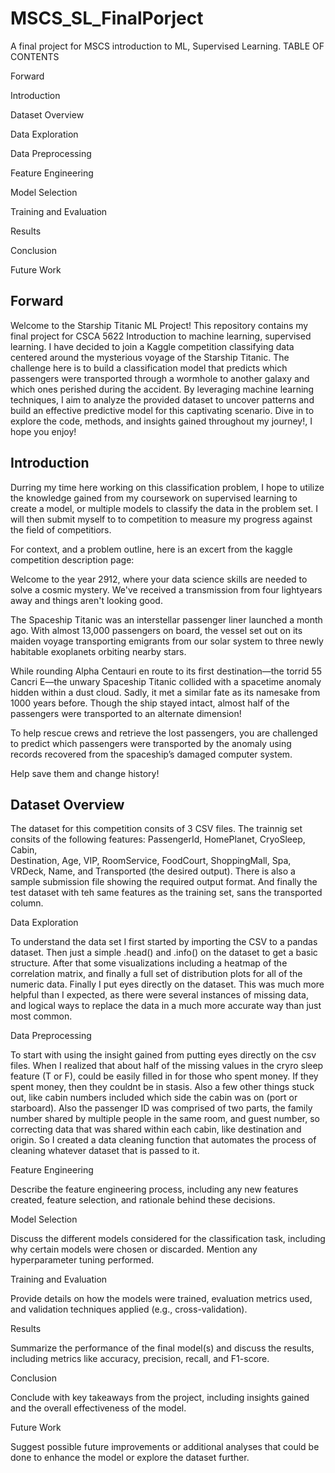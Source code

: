 # MSCS_SL_FinalPorject
A final project for MSCS introduction to ML, Supervised Learning.
TABLE OF CONTENTS

Forward

Introduction

Dataset Overview

Data Exploration

Data Preprocessing

Feature Engineering

Model Selection

Training and Evaluation

Results

Conclusion

Future Work

## Forward
Welcome to the Starship Titanic ML Project! This repository contains my final project for CSCA 5622 Introduction to machine learning, supervised learning.
I have decided to join a Kaggle competition classifying data centered around the mysterious voyage of the Starship Titanic. The challenge here is to build
a classification model that predicts which passengers were transported through a wormhole to another galaxy and which ones perished during the accident. 
By leveraging machine learning techniques, I aim to analyze the provided dataset to uncover patterns and build an effective predictive model for this 
captivating scenario. Dive in to explore the code, methods, and insights gained throughout my journey!, I hope you enjoy!

## Introduction

Durring my time here working on this classification problem, I hope to utilize the knowledge gained from my coursework on supervised learning to create
a model, or multiple models to classify the data in the problem set. I will then submit myself to to competition to measure my progress against the field 
of competitiors. 

For context, and a problem outline, here is an excert from the kaggle competition description page:

Welcome to the year 2912, where your data science skills are needed to solve a cosmic mystery. We've received a transmission from four lightyears away and 
things aren't looking good.

The Spaceship Titanic was an interstellar passenger liner launched a month ago. With almost 13,000 passengers on board, the vessel set out on its maiden 
voyage transporting emigrants from our solar system to three newly habitable exoplanets orbiting nearby stars.

While rounding Alpha Centauri en route to its first destination—the torrid 55 Cancri E—the unwary Spaceship Titanic collided with a spacetime anomaly hidden
within a dust cloud. Sadly, it met a similar fate as its namesake from 1000 years before. Though the ship stayed intact, almost half of the passengers were 
transported to an alternate dimension!

To help rescue crews and retrieve the lost passengers, you are challenged to predict which passengers were transported by the anomaly using records recovered
from the spaceship’s damaged computer system.

Help save them and change history!


## Dataset Overview

The dataset for this competition consits of 3 CSV files. The trainnig set consits of the following features: PassengerId,	HomePlanet,	CryoSleep,	Cabin,	
Destination,	Age,	VIP,	RoomService,	FoodCourt, ShoppingMall,	Spa, VRDeck,	Name,	and Transported (the desired output). There is also a sample submission
file showing the required output format. And finally the test dataset with teh same features as the training set, sans the transported column.   

Data Exploration

To understand the data set I first started by importing the CSV to a pandas dataset. Then just a simple .head() and .info() on the dataset to get a basic 
structure. After that some visualizations including a heatmap of the correlation matrix, and finally a full set of distribution plots for all of the numeric 
data. Finally I put eyes directly on the dataset. This was much more helpful than I expected, as there were several instances of missing data, and logical 
ways to replace the data in a much more accurate way than just most common. 

Data Preprocessing

To start with using the insight gained from putting eyes directly on the csv files. When I realized that about half of the missing values in the cryro sleep
feature (T or F), could be easily filled in for those who spent money. If they spent money, then they couldnt be in stasis. Also a few other things stuck out,
like cabin numbers included which side the cabin was on (port or starboard). Also the passenger ID was comprised of two parts, the family number shared by 
multiple people in the same room, and guest number, so correcting data that was shared within each cabin, like destination and origin. So I created a data 
cleaning function that automates the process of cleaning whatever dataset that is passed to it. 

Feature Engineering

Describe the feature engineering process, including any new features created, feature selection, and rationale behind these decisions.

Model Selection

Discuss the different models considered for the classification task, including why certain models were chosen or discarded. Mention any hyperparameter tuning performed.

Training and Evaluation

Provide details on how the models were trained, evaluation metrics used, and validation techniques applied (e.g., cross-validation).

Results

Summarize the performance of the final model(s) and discuss the results, including metrics like accuracy, precision, recall, and F1-score.

Conclusion

Conclude with key takeaways from the project, including insights gained and the overall effectiveness of the model.

Future Work

Suggest possible future improvements or additional analyses that could be done to enhance the model or explore the dataset further.
